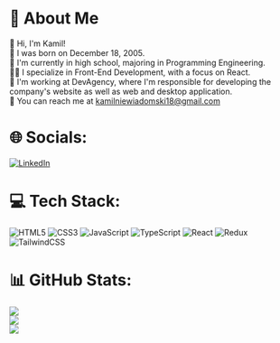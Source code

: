 # 💫 About Me

👋 Hi, I'm Kamil! <br>
🎂 I was born on December 18, 2005. <br>
🏫 I'm currently in high school, majoring in Programming Engineering. <br>
👨‍💻 I specialize in Front-End Development, with a focus on React. <br>
💼 I'm working at DevAgency, where I'm responsible for developing the company's website as well as web and desktop application. <br>
📩 You can reach me at kamilniewiadomski18@gmail.com

# 🌐 Socials:
[![LinkedIn](https://img.shields.io/badge/LinkedIn-%230077B5.svg?logo=linkedin&logoColor=white)](https://www.linkedin.com/in/kamil-niewiadomski-3464292b8?utm_source=share&utm_campaign=share_via&utm_content=profile&utm_medium=ios_app)
# 💻 Tech Stack:
![HTML5](https://img.shields.io/badge/html5-%23E34F26.svg?style=for-the-badge&logo=html5&logoColor=white) ![CSS3](https://img.shields.io/badge/css3-%231572B6.svg?style=for-the-badge&logo=css3&logoColor=white) ![JavaScript](https://img.shields.io/badge/javascript-%23323330.svg?style=for-the-badge&logo=javascript&logoColor=%23F7DF1E) ![TypeScript](https://img.shields.io/badge/typescript-%23007ACC.svg?style=for-the-badge&logo=typescript&logoColor=white) ![React](https://img.shields.io/badge/react-%2320232a.svg?style=for-the-badge&logo=react&logoColor=%2361DAFB) ![Redux](https://img.shields.io/badge/redux-%23593d88.svg?style=for-the-badge&logo=redux&logoColor=white) ![TailwindCSS](https://img.shields.io/badge/tailwindcss-%2338B2AC.svg?style=for-the-badge&logo=tailwind-css&logoColor=white)

# 📊 GitHub Stats:
![](https://github-readme-stats.vercel.app/api?username=Kamil2104&theme=dark&hide_border=true&include_all_commits=false&count_private=true)<br/>
![](https://github-readme-streak-stats.herokuapp.com/?user=Kamil2104&theme=dark&hide_border=true)<br/>
![](https://github-readme-stats.vercel.app/api/top-langs/?username=Kamil2104&theme=dark&hide_border=true&include_all_commits=false&count_private=true&layout=compact)

<!-- Proudly created with GPRM ( https://gprm.itsvg.in ) -->
